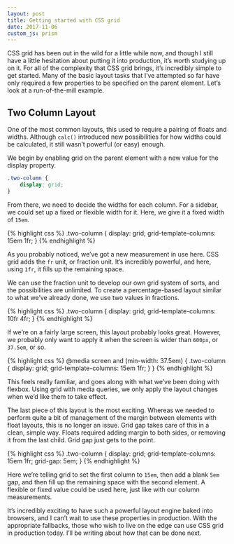 ```yaml
---
layout: post
title: Getting started with CSS grid
date: 2017-11-06
custom_js: prism
---
```

CSS grid has been out in the wild for a little while now, and though I still have a little hesitation about putting it into production, it’s worth studying up on it. For all of the complexity that CSS grid brings, it’s incredibly simple to get started. Many of the basic layout tasks that I’ve attempted so far have only required a few properties to be specified on the parent element. Let’s look at a run-of-the-mill example.

## Two Column Layout

One of the most common layouts, this used to require a pairing of floats and widths. Although `calc()` introduced new possibilities for how widths could be calculated, it still wasn’t powerful (or easy) enough.

We begin by enabling grid on the parent element with a new value for the display property.

```css
.two-column {
	display: grid;
}
```

From there, we need to decide the widths for each column. For a sidebar, we could set up a fixed or flexible width for it. Here, we give it a fixed width of `15em`.

{% highlight css %}
.two-column {
	display: grid;
	grid-template-columns: 15em 1fr;
}
{% endhighlight %}

As you probably noticed, we’ve got a new measurement in use here. CSS grid adds the `fr` unit, or fraction unit. It’s incredibly powerful, and here, using `1fr`, it fills up the remaining space.

We can use the fraction unit to develop our own grid system of sorts, and the possibilities are unlimited. To create a percentage-based layout similar to what we’ve already done, we use two values in fractions.

{% highlight css %}
.two-column {
	display: grid;
	grid-template-columns: 10fr 4fr;
}
{% endhighlight %}

If we’re on a fairly large screen, this layout probably looks great. However, we probably only want to apply it when the screen is wider than `600px`, or `37.5em`, or so.

{% highlight css %}
@media screen and (min-width: 37.5em) {
	.two-column {
		display: grid;
		grid-template-columns: 15em 1fr;
	}
}
{% endhighlight %}

This feels really familiar, and goes along with what we’ve been doing with flexbox. Using grid with media queries, we only apply the layout changes when we’d like them to take effect.

The last piece of this layout is the most exciting. Whereas we needed to perform quite a bit of management of the margin between elements with float layouts, this is no longer an issue. Grid gap takes care of this in a clean, simple way. Floats required adding margin to both sides, or removing it from the last child. Grid gap just gets to the point.

{% highlight css %}
.two-column {
	display: grid;
	grid-template-columns: 15em 1fr;
	grid-gap: 5em;
}
{% endhighlight %}

Here we’re telling grid to set the first column to `15em`, then add a blank `5em` gap, and then fill up the remaining space with the second element. A flexible or fixed value could be used here, just like with our column measurements.

It’s incredibly exciting to have such a powerful layout engine baked into browsers, and I can’t wait to use these properties in production. With the appropriate fallbacks, those who wish to live on the edge can use CSS grid in production today. I’ll be writing about how that can be done next.
